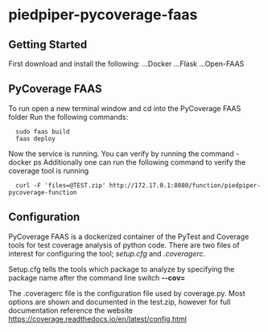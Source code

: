 # piedpiper-pycoverage-faas

Getting Started
----------------
First download and install the following:
...Docker
...Flask
...Open-FAAS


PyCoverage FAAS 
----------------
To run open a new terminal window and cd into the PyCoverage FAAS folder
Run the following commands:
```
  sudo faas build
  faas deploy
```

Now the service is running. You can verify by running the command - docker ps
Additionally one can run the following command to verify the coverage tool is running
```
  curl -F 'files=@TEST.zip' http://172.17.0.1:8080/function/piedpiper-pycoverage-function
```

Configuration
---------------
PyCoverage FAAS is a dockerized container of the PyTest and Coverage tools for test coverage analysis of python code. There are two files of interest for configuring the tool; *setup.cfg* and *.coveragerc*. 

Setup.cfg tells the tools which package to analyze by specifying the package name after the command line switch **--cov=**

The .coveragerc file is the configuration file used by coverage.py. Most options are shown and documented in the test.zip, however for full documentation reference the website https://coverage.readthedocs.io/en/latest/config.html


